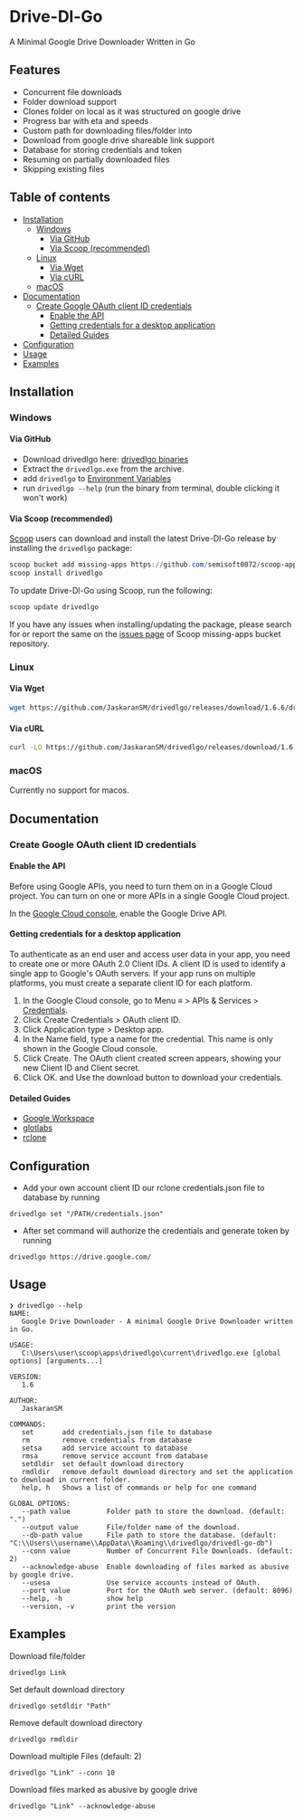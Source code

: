 # Drive-Dl-Go

A Minimal Google Drive Downloader Written in Go

## Features

- Concurrent file downloads
- Folder download support
- Clones folder on local as it was structured on google drive
- Progress bar with eta and speeds
- Custom path for downloading files/folder into
- Download from google drive shareable link support
- Database for storing credentials and token
- Resuming on partially downloaded files
- Skipping existing files

## Table of contents

- [Installation](#installation)
  - [Windows](#windows)
    - [Via GitHub](#via-github)
    - [Via Scoop (recommended)](#via-scoop-recommended)
  - [Linux](#linux)
    - [Via Wget](#via-wget)
    - [Via cURL](#via-curl)
  - [macOS](#macos)
- [Documentation](#documentation)
  - [Create Google OAuth client ID credentials](#create-google-oauth-client-id-credentials)
    - [Enable the API](#enable-the-api)
    - [Getting credentials for a desktop application](#getting-credentials-for-a-desktop-application)
    - [Detailed Guides](#detailed-guides)
- [Configuration](#configuration)
- [Usage](#usage)
- [Examples](#examples)

## Installation

### Windows

#### Via GitHub

- Download drivedlgo here: [drivedlgo binaries](https://github.com/JaskaranSM/drivedlgo/releases)
- Extract the `drivedlgo.exe` from the archive.
- add `drivedlgo` to [Environment Variables](https://www.architectryan.com/2018/03/17/add-to-the-path-on-windows-10/)
- run `drivedlgo --help` (run the binary from terminal, double clicking it won't work)

#### Via Scoop (recommended)

[Scoop](https://scoop.sh) users can download and install the latest Drive-Dl-Go release by installing the `drivedlgo` package:

```powershell
scoop bucket add missing-apps https://github.com/semisoft0072/scoop-apps
scoop install drivedlgo
```

To update Drive-Dl-Go using Scoop, run the following:

```powershell
scoop update drivedlgo
```

If you have any issues when installing/updating the package, please search for
or report the same on the [issues
page](https://github.com/semisoft0072/scoop-apps/issues) of Scoop missing-apps bucket repository.

### Linux

#### Via Wget

```bash
wget https://github.com/JaskaranSM/drivedlgo/releases/download/1.6.6/drivedlgo_1.6.6_Linux_x86_64.gz && gzip -d drivedlgo_1.6.6_Linux_x86_64.gz && mv drivedlgo_1.6.6_Linux_x86_64 drivedlgo && chmod +x drivedlgo && sudo mv drivedlgo /usr/bin && drivedlgo --help
```

#### Via cURL

```bash
curl -LO https://github.com/JaskaranSM/drivedlgo/releases/download/1.6.6/drivedlgo_1.6.6_Linux_x86_64.gz && gzip -d drivedlgo_1.6.6_Linux_x86_64.gz && mv drivedlgo_1.6.6_Linux_x86_64 drivedlgo && chmod +x drivedlgo && sudo mv drivedlgo /usr/bin && drivedlgo --help
```

### macOS

Currently no support for macos.

## Documentation

### Create Google OAuth client ID credentials

#### Enable the API

Before using Google APIs, you need to turn them on in a Google Cloud project. You can turn on one or more APIs in a single Google Cloud project.

In the [Google Cloud console](https://console.cloud.google.com/flows/enableapi?apiid=drive.googleapis.com), enable the Google Drive API.

#### Getting credentials for a desktop application

To authenticate as an end user and access user data in your app, you need to create one or more OAuth 2.0 Client IDs. A client ID is used to identify a single app to Google's OAuth servers. If your app runs on multiple platforms, you must create a separate client ID for each platform.

1. In the Google Cloud console, go to Menu ≡ > APIs & Services > [Credentials](https://console.cloud.google.com/apis/credentials).
2. Click Create Credentials > OAuth client ID.
3. Click Application type > Desktop app.
4. In the Name field, type a name for the credential. This name is only shown in the Google Cloud console.
5. Click Create. The OAuth client created screen appears, showing your new Client ID and Client secret.
6. Click OK. and Use the download button to download your credentials.

#### Detailed Guides

- [Google Workspace](https://developers.google.com/workspace/guides/get-started)
- [glotlabs](https://github.com/glotlabs/gdrive/blob/main/docs/create_google_api_credentials.md)
- [rclone](https://rclone.org/drive/#making-your-own-client-id)

## Configuration

- Add your own account client ID our rclone credentials.json file to database by running

```terminal
drivedlgo set "/PATH/credentials.json"
```

- After set command will authorize the credentials and generate token by running

```terminal
drivedlgo https://drive.google.com/
```

## Usage

```terminal
❯ drivedlgo --help
NAME:
   Google Drive Downloader - A minimal Google Drive Downloader written in Go.

USAGE:
   C:\Users\user\scoop\apps\drivedlgo\current\drivedlgo.exe [global options] [arguments...]

VERSION:
   1.6

AUTHOR:
   JaskaranSM

COMMANDS:
   set       add credentials.json file to database
   rm        remove credentials from database
   setsa     add service account to database
   rmsa      remove service account from database
   setdldir  set default download directory
   rmdldir   remove default download directory and set the application to download in current folder.
   help, h   Shows a list of commands or help for one command

GLOBAL OPTIONS:
   --path value         Folder path to store the download. (default: ".")
   --output value       File/folder name of the download.
   --db-path value      File path to store the database. (default: "C:\\Users\\username\\AppData\\Roaming\\drivedlgo/drivedl-go-db")
   --conn value         Number of Concurrent File Downloads. (default: 2)
   --acknowledge-abuse  Enable downloading of files marked as abusive by google drive.
   --usesa              Use service accounts instead of OAuth.
   --port value         Port for the OAuth web server. (default: 8096)
   --help, -h           show help
   --version, -v        print the version
```

## Examples

Download file/folder

`drivedlgo Link`

Set default download directory

`drivedlgo setdldir "Path"`

Remove default download directory

`drivedlgo rmdldir`

Download multiple Files (default: 2)

`drivedlgo "Link" --conn 10`

Download files marked as abusive by google drive

`drivedlgo "Link" --acknowledge-abuse`
